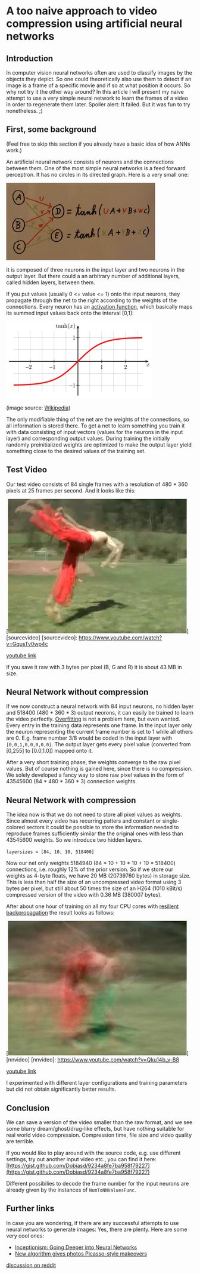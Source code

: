 A too naive approach to video compression using artificial neural networks
==========================================================================

Introduction
------------
In computer vision neural networks often are used to classify images by the objects they depict. So one could theoretically also use them to detect if an image is a frame of a specific movie and if so at what position it occurs.
So why not try it the other way around?
In this article I will present my naive attempt to use a very simple neural network to learn the frames of a video in order to regenerate them later. Spoiler alert: It failed. But it was fun to try nonetheless. ;)

First, some background
----------------------
(Feel free to skip this section if you already have a basic idea of how ANNs work.)

An artificial neural network consists of neurons and the connections between them. One of the most simple neural networks is a feed forward perceptron. It has no circles in its directed graph. Here is a very small one:

![nn](a_too_naive_approach_to_video_compression_using_artificial_neural_networks_files/nn.jpg)

It is composed of three neurons in the input layer and two neurons in the output layer. But there could a an arbitrary number of additional layers, called hidden layers, between them.

If you put values (usually 0 <= value <= 1) onto the input neurons, they propagate through the net to the right according to the weights of the connections. Every neuron has an [activation function](https://en.wikipedia.org/wiki/Sigmoid_function), which basically maps its summed input values back onto the interval [0,1]:

![tanh](a_too_naive_approach_to_video_compression_using_artificial_neural_networks_files/tanh.png)

(image source: [Wikipedia](https://de.wikipedia.org/wiki/Tangens_Hyperbolicus_und_Kotangens_Hyperbolicus#/media/File:Hyperbolic_Tangent.svg))

The only modifiable thing of the net are the weights of the connections, so all information is stored there. To get a net to learn something you train it with data consisting of input vectors (values for the neurons in the input layer) and corresponding output values. During training the initially randomly preinitialized weights are optimized to make the output layer yield something close to the desired values of the training set.

Test Video
----------
Our test video consists of 84 single frames with a resolution of 480 * 360 pixels at 25 frames per second. And it looks like this:

[![(Picture missing, uh oh)](a_too_naive_approach_to_video_compression_using_artificial_neural_networks_files/original_snapshot.jpg)][sourcevideo]
[sourcevideo]: https://www.youtube.com/watch?v=GqusTv0wp4c

[youtube link](https://www.youtube.com/watch?v=GqusTv0wp4c)

If you save it raw with 3 bytes per pixel (B, G and R) it is about 43 MB in size.

Neural Network without compression
----------------------------------
If we now construct a neural network with 84 input neurons, no hidden layer and 518400 (480 * 360 * 3) output neorons, it can easily be trained to learn the video perfectly. [Overfitting](https://en.wikipedia.org/wiki/Overfitting) is not a problem here, but even wanted. Every entry in the training data represents one frame. In the input layer only the neuron representing the current frame number is set to 1 while all others are 0. E.g. frame number 3/8 would be coded in the input layer with `[0,0,1,0,0,0,0,0]`. The output layer gets every pixel value (converted from [0,255] to [0.0,1.0]) mapped onto it.

After a very short training phase, the weights converge to the raw pixel values. But of course nothing is gained here, since there is no compression. We solely developed a fancy way to store raw pixel values in the form of 43545600 (84 * 480 * 360 * 3) connection weights.

Neural Network with compression
-------------------------------
The idea now is that we do not need to store all pixel values as weights. Since almost every video has recurring patters and constant or single-colored sectors it could be possible to store the information needed to reproduce frames sufficiently similar the the original ones with less than 43545600 weights. So we introduce two hidden layers.

`layersizes = [84, 10, 10, 518400]`

Now our net only weights 5184940 (84 * 10 + 10 * 10 + 10 * 518400) connections, i.e. roughly 12% of the prior version. So if we store our weights as 4-byte floats, we have 20 MB (20739760 bytes) in storage size. This is less than half the size of an uncompressed video format using 3 bytes per pixel, but still about 50 times the size of an H264 (1010 kBit/s) compressed version of the video with 0.36 MB (380007 bytes).

After about one hour of training on all my four CPU cores with [resilient backpropagation](https://en.wikipedia.org/wiki/Rprop) the result looks as follows:

[![(Picture missing, uh oh)](a_too_naive_approach_to_video_compression_using_artificial_neural_networks_files/nn_snapshot.jpg)][nnvideo]
[nnvideo]: https://www.youtube.com/watch?v=Qku14b_v-B8

[youtube link](https://www.youtube.com/watch?v=Qku14b_v-B8)

I experimented with different layer configurations and training parameters but did not obtain significantly better results.

Conclusion
----------
We can save a version of the video smaller than the raw format, and we see some blurry dream/ghost/drug-like effects, but have nothing suitable for real world video compression. Compression time, file size and video quality are terrible.

If you would like to play around with the source code, e.g. use different settings, try out another input video etc., you can find it here: [https://gist.github.com/Dobiasd/9234a8fe7ba958f79227](https://gist.github.com/Dobiasd/9234a8fe7ba958f79227)

Different possibilies to decode the frame number for the input neurons are already given by the instances of `NumToNNValuesFunc`.

Further links
-------------
In case you are wondering, if there are any successful attempts to use neural networks to generate images: Yes, there are plenty. Here are some very cool ones:

* [Inceptionism: Going Deeper into Neural Networks](http://googleresearch.blogspot.com/2015/06/inceptionism-going-deeper-into-neural.html)
* [New algorithm gives photos Picasso-style makeovers](http://mashable.com/2015/08/29/computer-photos/)

[discussion on reddit](https://www.reddit.com/r/programming/comments/3mvnz6/a_too_naive_approach_to_video_compression_using/)